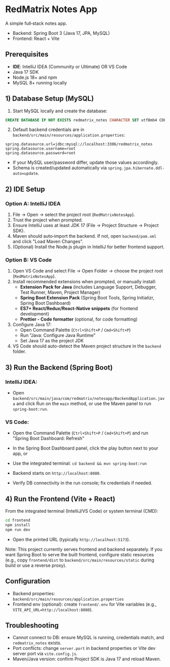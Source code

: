 # RedMatrix Notes App

A simple full‑stack notes app.
- Backend: Spring Boot 3 (Java 17, JPA, MySQL)
- Frontend: React + Vite

## Prerequisites
- **IDE**: IntelliJ IDEA (Community or Ultimate) OR VS Code
- Java 17 SDK
- Node.js 18+ and npm
- MySQL 8+ running locally

## 1) Database Setup (MySQL)
1. Start MySQL locally and create the database:
```sql
CREATE DATABASE IF NOT EXISTS redmatrix_notes CHARACTER SET utf8mb4 COLLATE utf8mb4_unicode_ci;
```
2. Default backend credentials are in `backend/src/main/resources/application.properties`:
```properties
spring.datasource.url=jdbc:mysql://localhost:3306/redmatrix_notes
spring.datasource.username=root
spring.datasource.password=root
```
- If your MySQL user/password differ, update those values accordingly.
- Schema is created/updated automatically via `spring.jpa.hibernate.ddl-auto=update`.

## 2) IDE Setup

### Option A: IntelliJ IDEA
1. File → Open → select the project root (`RedMatrixNotesApp`).
2. Trust the project when prompted.
3. Ensure IntelliJ uses at least JDK 17 (File → Project Structure → Project SDK).
4. Maven should auto‑import the backend. If not, open `backend/pom.xml` and click "Load Maven Changes".
5. (Optional) Install the Node.js plugin in IntelliJ for better frontend support.

### Option B: VS Code
1. Open VS Code and select File → Open Folder → choose the project root (`RedMatrixNotesApp`).
2. Install recommended extensions when prompted, or manually install:
   - **Extension Pack for Java** (includes Language Support, Debugger, Test Runner, Maven, Project Manager)
   - **Spring Boot Extension Pack** (Spring Boot Tools, Spring Initializr, Spring Boot Dashboard)
   - **ES7+ React/Redux/React-Native snippets** (for frontend development)
   - **Prettier - Code formatter** (optional, for code formatting)
3. Configure Java 17:
   - Open Command Palette (`Ctrl+Shift+P` / `Cmd+Shift+P`)
   - Run "Java: Configure Java Runtime"
   - Set Java 17 as the project JDK
4. VS Code should auto-detect the Maven project structure in the `backend` folder.

## 3) Run the Backend (Spring Boot)
### IntelliJ IDEA:
- Open `backend/src/main/java/com/redmatrix/notesapp/BackendApplication.java` and click Run on the `main` method, or use the Maven panel to run `spring-boot:run`.

### VS Code:
- Open the Command Palette (`Ctrl+Shift+P` / `Cmd+Shift+P`) and run "Spring Boot Dashboard: Refresh"
- In the Spring Boot Dashboard panel, click the play button next to your app, or
- Use the integrated terminal: `cd backend && mvn spring-boot:run`

- Backend starts on `http://localhost:8080`.
- Verify DB connectivity in the run console; fix credentials if needed.

## 4) Run the Frontend (Vite + React)
From the integrated terminal (IntelliJ/VS Code) or system terminal (CMD):
```bash
cd frontend
npm install
npm run dev
```
- Open the printed URL (typically `http://localhost:5173`).


Note: This project currently serves frontend and backend separately. If you want Spring Boot to serve the built frontend, configure static resources (e.g., copy `frontend/dist` to `backend/src/main/resources/static` during build or use a reverse proxy).

## Configuration
- Backend properties: `backend/src/main/resources/application.properties`
- Frontend env (optional): create `frontend/.env` for Vite variables (e.g., `VITE_API_URL=http://localhost:8080`).

## Troubleshooting
- Cannot connect to DB: ensure MySQL is running, credentials match, and `redmatrix_notes` exists.
- Port conflicts: change `server.port` in backend properties or Vite dev server port via `vite.config.js`.
- Maven/Java version: confirm Project SDK is Java 17 and reload Maven.

